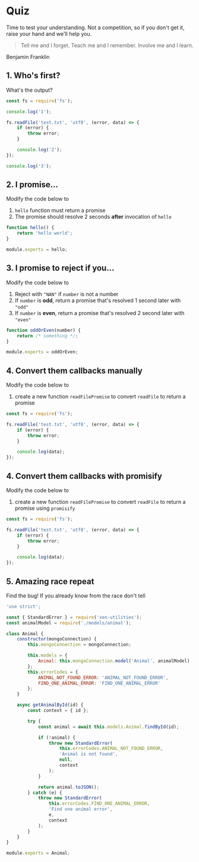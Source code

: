 # Quiz

Time to test your understanding. Not a competition, so if you don't get it, raise your hand and we'll help you.

> Tell me and I forget. Teach me and I remember. Involve me and I learn.

Benjamin Franklin

## 1. Who's first?

What's the output?

```javascript
const fs = require('fs');

console.log('1');

fs.readFile('test.txt', 'utf8', (error, data) => {
    if (error) {
        throw error;
    }

    console.log('2');
});

console.log('3');
```

## 2. I promise...

Modify the code below to

1. `hello` function must return a promise
1. The promise should resolve 2 seconds **after** invocation of `hello`

```javascript
function hello() {
    return 'hello world';
}

module.exports = hello;
```

## 3. I promise to reject if you...

Modify the code below to

1. Reject with `"NAN"` if `number` is not a number
1. If `number` is **odd**, return a promise that's resolved 1 second later with `"odd"`
1. If `number` is **even**, return a promise that's resolved 2 second later with `"even"`

```javascript
function oddOrEven(number) {
    return /* something */;
}

module.exports = oddOrEven;
```

## 4. Convert them callbacks manually

Modify the code below to

1. create a new function `readFilePromise` to convert `readFile` to return a promise

```javascript
const fs = require('fs');

fs.readFile('test.txt', 'utf8', (error, data) => {
    if (error) {
        throw error;
    }

    console.log(data);
});
```

## 4. Convert them callbacks with promisify

Modify the code below to

1. create a new function `readFilePromise` to convert `readFile` to return a promise using `promisify`

```javascript
const fs = require('fs');

fs.readFile('test.txt', 'utf8', (error, data) => {
    if (error) {
        throw error;
    }

    console.log(data);
});
```

## 5. Amazing race repeat

Find the bug! If you already know from the race don't tell

```javascript
'use strict';

const { StandardError } = require('xen-utilities');
const animalModel = require('./models/animal');

class Animal {
    constructor(mongoConnection) {
        this.mongoConnection = mongoConnection;

        this.models = {
            Animal: this.mongoConnection.model('Animal', animalModel)
        };
        this.errorCodes = {
            ANIMAL_NOT_FOUND_ERROR: 'ANIMAL_NOT_FOUND_ERROR',
            FIND_ONE_ANIMAL_ERROR: 'FIND_ONE_ANIMAL_ERROR'
        };
    }

    async getAnimalById(id) {
        const context = { id };

        try {
            const animal = await this.models.Animal.findById(id);

            if (!animal) {
                throw new StandardError(
                    this.errorCodes.ANIMAL_NOT_FOUND_ERROR,
                    'Animal is not found',
                    null,
                    context
                );
            }

            return animal.toJSON();
        } catch (e) {
            throw new StandardError(
                this.errorCodes.FIND_ONE_ANIMAL_ERROR,
                'Find one animal error',
                e,
                context
            );
        }
    }
}

module.exports = Animal;
```
